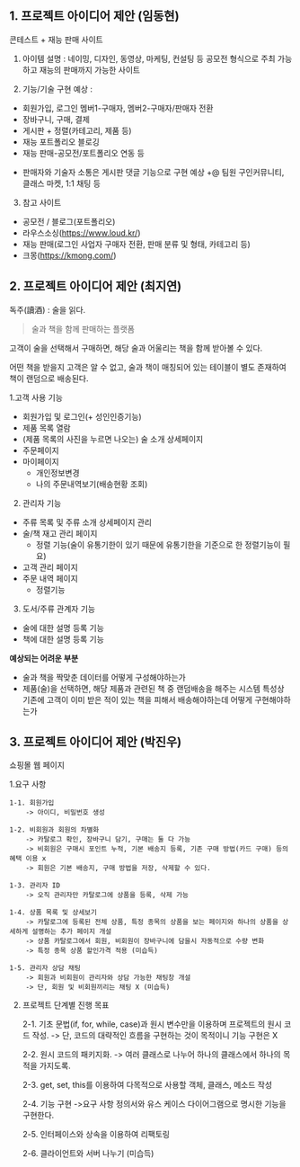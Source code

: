 ## 1. 프로젝트 아이디어 제안 (임동현)
 
콘테스트 + 재능 판매 사이트

1. 아이템 설명 : 
네이밍, 디자인, 동영상, 마케팅, 컨설팅 등 공모전 형식으로 주최 가능하고 재능의 판매까지 가능한 사이트 

2. 기능/기술 구현 예상 : 
- 회원가입, 로그인
멤버1-구매자, 멤버2-구매자/판매자 전환
- 장바구니, 구매, 결제 
- 게시판 + 정렬(카테고리, 제품 등)
- 재능 포트폴리오 블로깅
- 재능 판매-공모전/포트폴리오 연동 등
+ 판매자와 기술자 소통은 게시판 댓글 기능으로 구현 예상
+@ 팀원 구인커뮤니티, 클래스 마켓, 1:1 채팅 등 

3. 참고 사이트 
- 공모전 / 블로그(포트폴리오)
- 라우스소싱(https://www.loud.kr/)
- 재능 판매(로그인 사업자 구매자 전환, 판매 분류 및 형태, 카테고리 등)
- 크몽(https://kmong.com/) 

## 2. 프로젝트 아이디어 제안 (최지연)

독주(讀酒) : 술을 읽다.
> 술과 책을 함께 판매하는 플랫폼

고객이 술을 선택해서 구매하면, 해당 술과 어울리는 책을 함께 받아볼 수 있다. 

어떤 책을 받을지 고객은 알 수 없고, 술과 책이 매칭되어 있는 테이블이 별도 존재하여 책이 랜덤으로 배송된다. 

1.고객 사용 기능
- 회원가입 및 로그인(+ 성인인증기능)
- 제품 목록 열람
- (제품 목록의 사진을 누르면 나오는) 술 소개 상세페이지
- 주문페이지
- 마이페이지
    - 개인정보변경
    - 나의 주문내역보기(배송현황 조회)

2. 관리자 기능
- 주류 목록 및 주류 소개 상세페이지 관리
- 술/책 재고 관리 페이지
    - 정렬 기능(술이 유통기한이 있기 때문에 유통기한을 기준으로 한 정렬기능이 필요)
- 고객 관리 페이지
- 주문 내역 페이지
    - 정렬기능

3. 도서/주류 관계자 기능

- 술에 대한 설명 등록 기능
- 책에 대한 설명 등록 기능

**예상되는 어려운 부분**
 
- 술과 책을 짝맞춘 데이터를 어떻게 구성해야하는가
- 제품(술)을 선택하면, 해당 제품과 관련된 책 중 랜덤배송을 해주는 시스템 특성상
기존에 고객이 이미 받은 적이 있는 책을 피해서 배송해야하는데 어떻게 구현해야하는가


## 3. 프로젝트 아이디어 제안 (박진우)

쇼핑몰 웹 페이지

1.요구 사항

    1-1. 회원가입
        -> 아이디, 비밀번호 생성

    1-2. 비회원과 회원의 차별화
        -> 카탈로그 확인, 장바구니 담기, 구매는 둘 다 가능
        -> 비회원은 구매시 포인트 누적, 기본 배송지 등록, 기존 구매 방법(카드 구매) 등의 혜택 이용 x
        -> 회원은 기본 배송지, 구매 방법을 저장, 삭제할 수 있다.

    1-3. 관리자 ID
        -> 오직 관리자만 카탈로그에 상품을 등록, 삭제 가능

    1-4. 상품 목록 및 상세보기
        -> 카탈로그에 등록된 전체 상품, 특정 종목의 상품을 보는 페이지와 하나의 상품을 상세하게 설명하는 추가 페이지 개설
        -> 상품 카탈로그에서 회원, 비회원이 장바구니에 담을시 자동적으로 수량 변화
        -> 특정 종목 상품 할인가격 적용 (미습득)

    1-5. 관리자 상담 채팅   
        -> 회원과 비회원이 관리자와 상담 가능한 채팅창 개설
        -> 단, 회원 및 비회원끼리는 채팅 X (미습득)

2. 프로젝트 단계별 진행 목표

    2-1. 기초 문법(if, for, while, case)과 원시 변수만을 이용하며 프로젝트의 원시 코드 작성.
        -> 단, 코드의 대략적인 흐름을 구현하는 것이 목적이니 기능 구현은 X

    2-2. 원시 코드의 패키지화.
        -> 여러 클래스로 나누어 하나의 클래스에서 하나의 목적을 가지도록.

    2-3. get, set, this를 이용하여 다목적으로 사용할 객체, 클래스, 메소드 작성

    2-4. 기능 구현
        ->요구 사항 정의서와 유스 케이스 다이어그램으로 명시한 기능을 구현한다.

    2-5. 인터페이스와 상속을 이용하여 리팩토링

    2-6. 클라이언트와 서버 나누기 (미습득)



